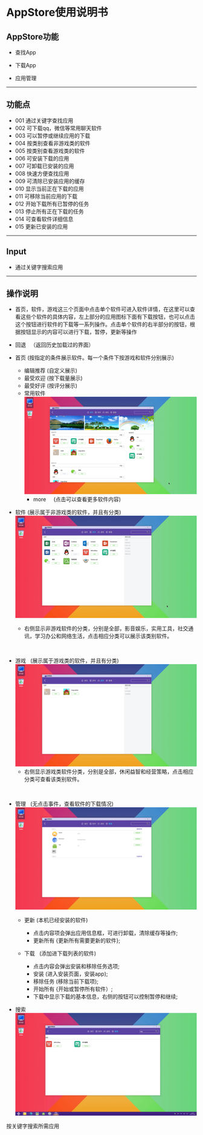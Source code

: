 # AppStore使用说明书
## AppStore功能
  
  - 查找App
  
  - 下载App
  
  - 应用管理 

***
## 功能点

- 001 通过关键字查找应用
- 002 可下载qq，微信等常用聊天软件
- 003 可以暂停或继续应用的下载
- 004 按类别查看非游戏类的软件
- 005 按类别查看游戏类的软件
- 006 可安装下载的应用
- 007 可卸载已安装的应用
- 008 快速方便查找应用
- 009 可清除已安装应用的缓存
- 010 显示当前正在下载的应用
- 011 可移除当前应用的下载
- 012 开始下载所有已暂停的任务
- 013 停止所有正在下载的任务
- 014 可查看软件详细信息
- 015 更新已安装的应用

***
## Input
 
 - 通过关键字搜索应用

***
## 操作说明

  - 首页，软件，游戏这三个页面中点击单个软件可进入软件详情，在这里可以查看这些个软件的具体内容，左上部分的应用图标下面有下载按钮，也可以点击这个按钮进行软件的下载等一系列操作。点击单个软件的右半部分的按钮，根据按钮显示的内容可以进行下载，暂停，更新等操作
  
  - 回退    （返回历史加载过的界面）
  
  - 首页    (按指定的条件展示软件。每一个条件下按游戏和软件分别展示)
    - 编辑推荐    (自定义展示)
    - 最受欢迎    (按下载量展示)
    - 最受好评    (按评分展示)
    - 常用软件	
    ![](https://github.com/openthos/appstore-ota-analysis/blob/master/pic/home.png)
      - more      (点击可以查看更多软件内容)
	
 	

  - 软件    (展示属于非游戏类的软件，并且有分类)
  ![](https://github.com/openthos/appstore-ota-analysis/blob/master/pic/software.png)  
      - 右侧显示非游戏软件的分类，分别是全部，影音娱乐，实用工具，社交通讯，学习办公和网络生活，点击相应分类可以展示该类别软件。
   
  
  
  - 游戏    (展示属于游戏类的软件，并且有分类)
  ![](https://github.com/openthos/appstore-ota-analysis/blob/master/pic/game.png)   
      - 右侧显示游戏类软件分类，分别是全部，休闲益智和经营策略，点击相应分类可查看该类别软件。 
  
  
  - 管理    (无点击事件，查看软件的下载情况)
  ![](https://github.com/openthos/appstore-ota-analysis/blob/master/pic/manager.png)  
      - 更新    (本机已经安装的软件)  
        - 点击内容项会弹出应用信息框，可进行卸载，清除缓存等操作;
        - 更新所有  {更新所有需要更新的软件};
       
      - 下载    (添加进下载列表的软件)    
        - 点击内容会弹出安装和移除任务选项;
        - 安装       (进入安装页面，安装app);
        - 移除任务    (移除当前下载项);
        - 开始所有  {开始或暂停所有软件）;
        - 下载中显示下载的基本信息，右侧的按钮可以控制暂停和继续;
       
 
 
  - 搜索  
  ![](https://github.com/openthos/appstore-ota-analysis/blob/master/pic/search.png)
  
  按关键字搜索所需应用

